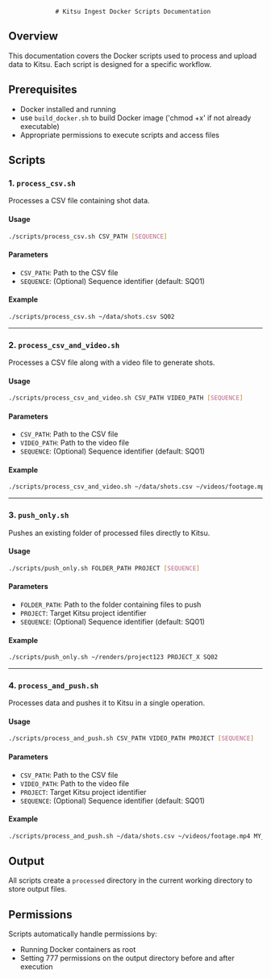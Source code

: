                  # Kitsu Ingest Docker Scripts Documentation

## Overview

This documentation covers the Docker scripts used to process and upload data to Kitsu. Each script is designed for a specific workflow.

## Prerequisites

- Docker installed and running
- use `build_docker.sh` to build Docker image ('chmod +x' if not already executable)
- Appropriate permissions to execute scripts and access files

## Scripts

### 1. `process_csv.sh`

Processes a CSV file containing shot data.

#### Usage
```bash
./scripts/process_csv.sh CSV_PATH [SEQUENCE]
```

#### Parameters
- `CSV_PATH`: Path to the CSV file
- `SEQUENCE`: (Optional) Sequence identifier (default: SQ01)

#### Example
```bash
./scripts/process_csv.sh ~/data/shots.csv SQ02
```

---

### 2. `process_csv_and_video.sh`

Processes a CSV file along with a video file to generate shots.

#### Usage
```bash
./scripts/process_csv_and_video.sh CSV_PATH VIDEO_PATH [SEQUENCE]
```

#### Parameters
- `CSV_PATH`: Path to the CSV file
- `VIDEO_PATH`: Path to the video file
- `SEQUENCE`: (Optional) Sequence identifier (default: SQ01)

#### Example
```bash
./scripts/process_csv_and_video.sh ~/data/shots.csv ~/videos/footage.mp4 SQ02
```

---

### 3. `push_only.sh`

Pushes an existing folder of processed files directly to Kitsu.

#### Usage
```bash
./scripts/push_only.sh FOLDER_PATH PROJECT [SEQUENCE]
```

#### Parameters
- `FOLDER_PATH`: Path to the folder containing files to push
- `PROJECT`: Target Kitsu project identifier
- `SEQUENCE`: (Optional) Sequence identifier (default: SQ01)

#### Example
```bash
./scripts/push_only.sh ~/renders/project123 PROJECT_X SQ02
```

---

### 4. `process_and_push.sh`

Processes data and pushes it to Kitsu in a single operation.

#### Usage
```bash
./scripts/process_and_push.sh CSV_PATH VIDEO_PATH PROJECT [SEQUENCE]
```

#### Parameters
- `CSV_PATH`: Path to the CSV file
- `VIDEO_PATH`: Path to the video file
- `PROJECT`: Target Kitsu project identifier
- `SEQUENCE`: (Optional) Sequence identifier (default: SQ01)

#### Example
```bash
./scripts/process_and_push.sh ~/data/shots.csv ~/videos/footage.mp4 MY_PROJECT SQ01
```

## Output

All scripts create a `processed` directory in the current working directory to store output files.

## Permissions

Scripts automatically handle permissions by:
- Running Docker containers as root
- Setting 777 permissions on the output directory before and after execution